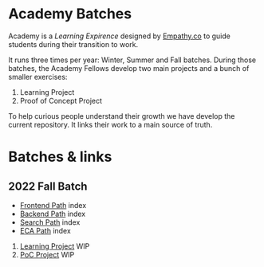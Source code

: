 # Academy Batches
Academy is a *Learning Expirence* designed by [Empathy.co](https://empathy.co/) to guide students during their transition to work.

It runs three times per year: Winter, Summer and Fall batches. During those batches, the Academy Fellows develop two main projects and a bunch of smaller exercises:

1. Learning Project
2. Proof of Concept Project

To help curious people understand their growth we have develop the current repository. It links their work to a main source of truth.

# Batches & links
## 2022 Fall Batch
- [Frontend Path](Path/batch_2022/blog/front.md) index
- [Backend Path](Path/batch_2022/blog/back.md) index
- [Search Path](Path/batch_2022/blog/search.md) index
- [ECA Path](Path/batch_2022/blog/eca.md) index

1. [Learning Project](https://github.com/repolink) WIP
2. [PoC Project](https://github.com/repolink) WIP
